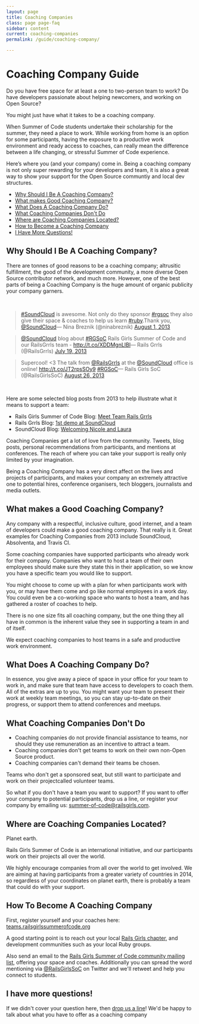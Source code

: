 ```yaml
---
layout: page
title: Coaching Companies
class: page page-faq
sidebar: content
current: coaching-companies
permalink: /guide/coaching-company/

---
```

<h1>Coaching Company Guide</h1>

Do you have free space for at least a one to two-person team to work? Do have
developers passionate about helping newcomers, and working on Open Source?

You might just have what it takes to be a coaching company.

When Summer of Code students undertake their scholarship for the summer, they
need a place to work. While working from home is an option for some
participants, having the exposure to a productive work environment and ready
access to coaches, can really mean the difference between a life changing, or
stressful Summer of Code experience.

Here’s where you (and your company) come in. Being a coaching company is not
only super rewarding for your developers and team, it is also a great way to
show your support for the Open Source communtiy and local dev structures.


* <a href="#q1">Why Should I Be A Coaching Company?</a>
* <a href="#q2">What makes Good Coaching Company?</a>
* <a href="#q3">What Does A Coaching Company Do?</a>
* <a href="#q4">What Coaching Companies Don't Do</a>
* <a href="#q5">Where are Coaching Companies Located?</a>
* <a href="#q6">How to Become a Coaching Company</a>
* <a href="#q7">I Have More Questions!</a>


<h2 id="q1">Why Should I Be A Coaching Company?</h2>

There are tonnes of good reasons to be a coaching company; altrusitic
fulfillment, the good of the development community, a more diverse Open Source
contributor network, and much more. However, one of the best parts of being a
Coaching Company is the huge amount of organic publicity your company garners.

<br>
<blockquote class="twitter-tweet" lang="en"><a href="https://twitter.com/search?q=%23SoundCloud&amp;src=hash">#SoundCloud</a> is awesome. Not only do they sponsor <a href="https://twitter.com/search?q=%23rgsoc&amp;src=hash">#rgsoc</a> they also give their space &amp; coaches to help us learn <a href="https://twitter.com/search?q=%23ruby&amp;src=hash">#ruby</a>.Thank you, <a href="https://twitter.com/SoundCloud">@SoundCloud</a>&mdash; Nina Breznik (@ninabreznik) <a href="https://twitter.com/ninabreznik/statuses/362902830358605825">August 1, 2013</a></blockquote>
<script async="async" src="//platform.twitter.com/widgets.js" charset="utf-8"></script>

<blockquote class="twitter-tweet" lang="en"><a href="https://twitter.com/SoundCloud">@SoundCloud</a> blog about <a href="https://twitter.com/search?q=%23RGSoC&amp;src=hash">#RGSoC</a> Rails Girls Summer of Code and our RailsGrrls team - <a href="http://t.co/XDDMgnLIBl">http://t.co/XDDMgnLIBl</a>&mdash; Rails Grrls (@RailsGrrls) <a href="https://twitter.com/RailsGrrls/statuses/358197565512093696">July 19, 2013</a></blockquote>
<script async="async" src="//platform.twitter.com/widgets.js" charset="utf-8"></script>

<blockquote class="twitter-tweet" lang="en">Supercool! &lt;3 The talk from <a href="https://twitter.com/RailsGrrls">@RailsGrrls</a> at the <a href="https://twitter.com/SoundCloud">@SoundCloud</a> office is online! <a href="http://t.co/JT2rpsSOy9">http://t.co/JT2rpsSOy9</a> <a href="https://twitter.com/search?q=%23RGSoC&amp;src=hash">#RGSoC</a>&mdash; Rails Girls SoC (@RailsGirlsSoC) <a href="https://twitter.com/RailsGirlsSoC/statuses/371982999614935040">August 26, 2013</a></blockquote>
<script async="async" src="//platform.twitter.com/widgets.js" charset="utf-8"></script>
<br>

Here are some selected blog posts from 2013 to help illustrate what it means to
support a team:

* Rails Girls Summer of Code Blog: <a href="http://2013.railsgirlssummerofcode.org/blog/meet-team-rails-grrls">Meet Team Rails Grrls</a>
* Rails Grrls Blog: <a href="http://railsgrrls.tumblr.com/post/59391220574/blast-from-the-past-1st-demo-at-soundcloud">1st demo at SoundCloud</a>
* SoundCloud Blog: <a href="http://blog.soundcloud.com/2013/07/19/rails-girls-summer-of-code-welcoming-nicole-and-laura">Welcoming Nicole and Laura</a>

Coaching Companies get a lot of love from the community. Tweets, blog posts,
personal recommendations from participants, and mentions at conferences. The
reach of where you can take your support is really only limited by your
imagination.

Being a Coaching Company has a very direct affect on the lives and projects of
participants, and makes your company an extremely attractive one to potential
hires, conference organisers, tech bloggers, journalists and media outlets.


<h2 id="q2">What makes a Good Coaching Company?</h2>

Any company with a respectful, inclusive culture, good internet, and a team of
developers could make a good coaching company. That really is it. Great
examples for Coaching Companies from 2013 include SoundCloud, Absolventa, and
Travis CI.

Some coaching companies have supported participants who already work for their
company. Companies who want to host a team of their own employees should make
sure they state this in their application, so we know you have a specific team
you would like to support.

You might choose to come up with a plan for when participants work with you, or
may have them come and go like normal employees in a work day. You could even
be a co-working space who wants to host a team, and has gathered a roster of
coaches to help.

There is no one size fits all coaching company, but the one thing they all have
in common is the inherent value they see in supporting a team in and of itself.

We expect coaching companies to host teams in a safe and productive work
environment.


<h2 id="q3">What Does A Coaching Company Do?</h2>

In essence, you give away a piece of space in your office for your team to work
in, and make sure that team have access to developers to coach them. All of the
extras are up to you. You might want your team to present their work at weekly
team meetings, so you can stay up-to-date on their progress, or support them to
attend conferences and meetups.


<h2 id="q4">What Coaching Companies Don't Do</h2>

* Coaching companies do not provide financial assistance to teams, nor should
  they use remuneration as an incentive to attract a team.
* Coaching companies don't get teams to work on their own non-Open Source
  product.
* Coaching companies can't demand their teams be chosen.

Teams who don't get a sponsored seat, but still want to participate and work on
their projectcalled volunteer teams.

So what if you don't have a team you want to support? If you want to offer your
company to potential participants, drop us a line, or register your company by
emailing us: <a
href="mailto:summer-of-code@railsgirls.com">summer-of-code@railsgirls.com</a>.

<h2 id="q5">Where are Coaching Companies Located?</h2>

Planet earth.

Rails Girls Summer of Code is an international initiative, and our participants
work on their projects all over the world.

We highly encourage companies from all over the world to get involved. We are
aiming at having participants from a greater variety of countries in 2014, so
regardless of your coordinates on planet earth, there is probably a team that
could do with your support.

<h2 id="q6">How To Become A Coaching Company</h2>

First, register yourself and your coaches here: <a href="http://teams.railsgirlssummerofcode.org">teams.railsgirlssummerofcode.org</a>

A good starting point is to reach out your local
<a href="http://railsgirls.com/">Rails Girls chapter</a>, and development
communities such as your local Ruby groups.

Also send an email to the
<a href="https://groups.google.com/forum/#!forum/rails-girls-summer-of-code-community">Rails Girls Summer of Code community mailing list</a>,
offering your space and coaches. Additionally you can spread the word
mentioning via
<a href="http://www.twitter.com/railsgirlsoc">@RailsGirlsSoC</a>
on Twitter and we'll retweet and help you connect to students.

<h2 id="q7">I have more questions!</h2>

If we didn't cover your question here, then
<a href="mailto:summer-of-code@railsgirls.com">drop us a line</a>!
We'd be happy to talk about what you have to offer as a coaching company

